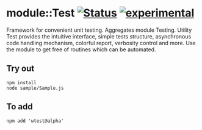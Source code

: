 
# module::Test  [![Status](https://github.com/Wandalen/wTest/workflows/Test/badge.svg)](https://github.com/Wandalen/wTest/actions?query=workflow%3ATest) [![experimental](https://img.shields.io/badge/stability-experimental-orange.svg)](https://github.com/emersion/stability-badges#experimental)

Framework for convenient unit testing. Aggregates module Testing. Utility Test provides the intuitive interface, simple tests structure, asynchronous code handling mechanism, colorful report, verbosity control and more. Use the module to get free of routines which can be automated.

## Try out
```
npm install
node sample/Sample.js
```

## To add
```
npm add 'wtest@alpha'
```

